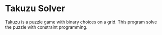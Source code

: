 # Takuzu Solver

[Takuzu](https://en.wikipedia.org/wiki/Takuzu) is a puzzle game with binary choices on a grid. This program solve the puzzle with constraint programming.
